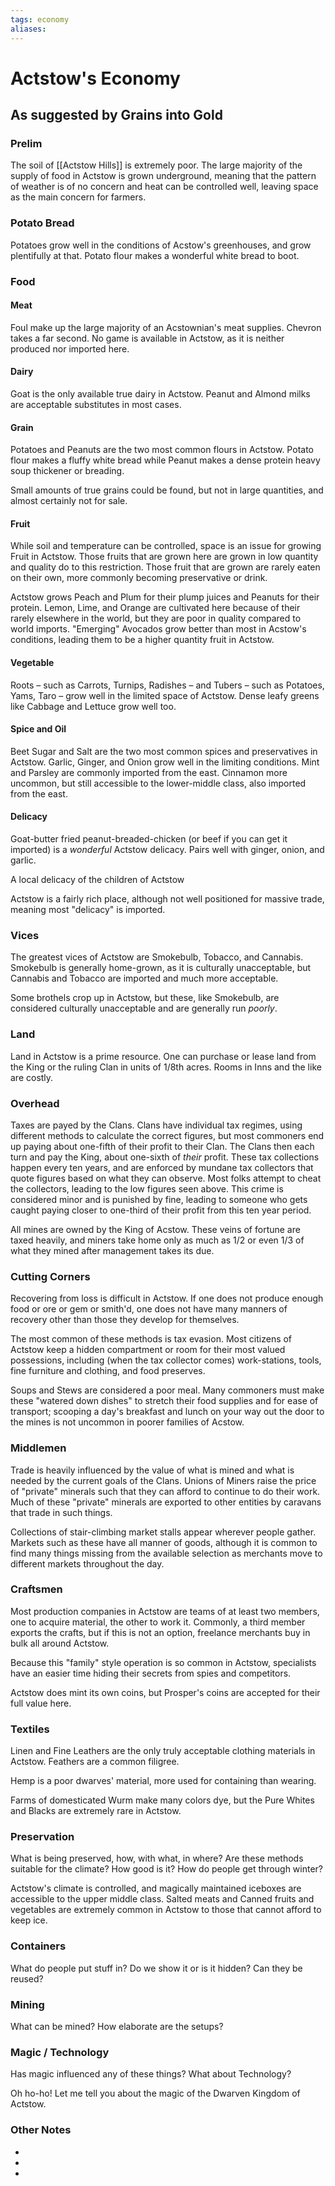 ```yaml
---
tags: economy
aliases:
---
```


# Actstow's Economy
## As suggested by Grains into Gold
### Prelim
The soil of [[Actstow Hills]] is extremely poor. The large majority of the supply of food in Actstow is grown underground, meaning that the pattern of weather is of no concern and heat can be controlled well, leaving space as the main concern for farmers.

### Potato Bread
Potatoes grow well in the conditions of Acstow's greenhouses, and grow plentifully at that. Potato flour makes a wonderful white bread to boot.

### Food
#### Meat
Foul make up the large majority of an Acstownian's meat supplies. Chevron takes a far second. No game is available in Actstow, as it is neither produced nor imported here.

#### Dairy
Goat is the only available true dairy in Actstow. Peanut and Almond milks are acceptable substitutes in most cases.

#### Grain
Potatoes and Peanuts are the two most common flours in Actstow. Potato flour makes a fluffy white bread while Peanut makes a dense protein heavy soup thickener or breading.

Small amounts of true grains could be found, but not in large quantities, and almost certainly not for sale.

#### Fruit
While soil and temperature can be controlled, space is an issue for growing Fruit in Actstow. Those fruits that are grown here are grown in low quantity and quality do to this restriction. Those fruit that are grown are rarely eaten on their own, more commonly becoming preservative or drink. 

Actstow grows Peach and Plum for their plump juices and Peanuts for their protein. Lemon, Lime, and Orange are cultivated here because of their rarely elsewhere in the world, but they are poor in quality compared to world imports. "Emerging" Avocados grow better than most in Acstow's conditions, leading them to be a higher quantity fruit in Actstow.

#### Vegetable
Roots – such as Carrots, Turnips, Radishes – and Tubers – such as Potatoes, Yams, Taro – grow well in the limited space of Actstow. Dense leafy greens like Cabbage and Lettuce grow well too.

#### Spice and Oil
Beet Sugar and Salt are the two most common spices and preservatives in Actstow. Garlic, Ginger, and Onion grow well in the limiting conditions. Mint and Parsley are commonly imported from the east. Cinnamon more uncommon, but still accessible to the lower-middle class, also imported from the east.

#### Delicacy
Goat-butter fried peanut-breaded-chicken (or beef if you can get it imported) is a *wonderful* Actstow delicacy. Pairs well with ginger, onion, and garlic.

A local delicacy of the children of Actstow 

Actstow is a fairly rich place, although not well positioned for massive trade, meaning most "delicacy" is imported.

### Vices
The greatest vices of Actstow are Smokebulb, Tobacco, and Cannabis. Smokebulb is generally home-grown, as it is culturally unacceptable, but Cannabis and Tobacco are imported and much more acceptable.

Some brothels crop up in Actstow, but these, like Smokebulb, are considered culturally unacceptable and are generally run *poorly*.

### Land
Land in Actstow is a prime resource. One can purchase or lease land from the King or the ruling Clan in units of 1/8th acres. Rooms in Inns and the like are costly.

### Overhead
Taxes are payed by the Clans. Clans have individual tax regimes, using different methods to calculate the correct figures, but most commoners end up paying about one-fifth of their profit to their Clan. The Clans then each turn and pay the King, about one-sixth of *their* profit. These tax collections happen every ten years, and are enforced by mundane tax collectors that quote figures based on what they can observe. Most folks attempt to cheat the collectors, leading to the low figures seen above. This crime is considered minor and is punished by fine, leading to someone who gets caught paying closer to one-third of their profit from this ten year period.

All mines are owned by the King of Acstow. These veins of fortune are taxed heavily, and miners take home only as much as 1/2 or even 1/3 of what they mined after management takes its due. 

### Cutting Corners
Recovering from loss is difficult in Actstow. If one does not produce enough food or ore or gem or smith'd, one does not have many manners of recovery other than those they develop for themselves. 

The most common of these methods is tax evasion. Most citizens of Actstow keep a hidden compartment or room for their most valued possessions, including (when the tax collector comes) work-stations, tools, fine furniture and clothing, and food preserves.

Soups and Stews are considered a poor meal. Many commoners must make these "watered down dishes" to stretch their food supplies and for ease of transport; scooping a day's breakfast and lunch on your way out the door to the mines is not uncommon in poorer families of Acstow.

### Middlemen
Trade is heavily influenced by the value of what is mined and what is needed by the current goals of the Clans. Unions of Miners raise the price of "private" minerals such that they can afford to continue to do their work. Much of these "private" minerals are exported to other entities by caravans that trade in such things.

Collections of stair-climbing market stalls appear wherever people gather. Markets such as these have all manner of goods, although it is common to find many things missing from the available selection as merchants move to different markets throughout the day.

### Craftsmen
Most production companies in Actstow are teams of at least two members, one to acquire material, the other to work it. Commonly, a third member exports the crafts, but if this is not an option, freelance merchants buy in bulk all around Actstow.

Because this "family" style operation is so common in Actstow, specialists have an easier time hiding their secrets from spies and competitors.

Actstow does mint its own coins, but Prosper's coins are accepted for their full value here.

### Textiles
Linen and Fine Leathers are the only truly acceptable clothing materials in Actstow. Feathers are a common filigree.

Hemp is a poor dwarves' material, more used for containing than wearing. 

Farms of domesticated Wurm make many colors dye, but the Pure Whites and Blacks are extremely rare in Actstow.

### Preservation
What is being preserved, how, with what, in where? Are these methods suitable for the climate? How good is it? How do people get through winter? 

Actstow's climate is controlled, and magically maintained iceboxes are accessible to the upper middle class. Salted meats and Canned fruits and vegetables are extremely common in Actstow to those that cannot afford to keep ice.

### Containers
What do people put stuff in? Do we show it or is it hidden? Can they be reused?

### Mining
What can be mined? How elaborate are the setups?

### Magic / Technology
Has magic influenced any of these things? What about Technology?

Oh ho-ho! Let me tell you about the magic of the Dwarven Kingdom of Actstow.



### Other Notes
- 
- 
- 
